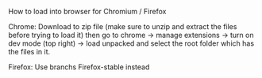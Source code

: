 How to load into browser for Chromium / Firefox

Chrome: Download to zip file (make sure to unzip and extract the files before trying to load it)
        then go to chrome -> manage extensions -> turn on dev mode (top right) -> load unpacked 
        and select the root folder which has the files in it.

Firefox: Use branchs Firefox-stable instead
